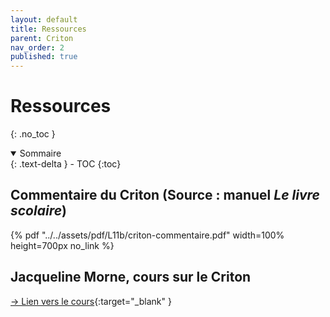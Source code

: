 ```yaml
---
layout: default
title: Ressources
parent: Criton
nav_order: 2
published: true
---
```


# Ressources
{: .no_toc }

<details open markdown="block">
  <summary>
    Sommaire
  </summary>
  {: .text-delta }
- TOC
{:toc}
</details>

## Commentaire du Criton (Source : manuel *Le livre scolaire*)

{% pdf "../../assets/pdf/L11b/criton-commentaire.pdf" width=100% height=700px no_link %} 

## Jacqueline Morne, cours sur le Criton

[→ Lien vers le cours](http://pierre.campion2.free.fr/mornej.htm){:target="_blank" }


